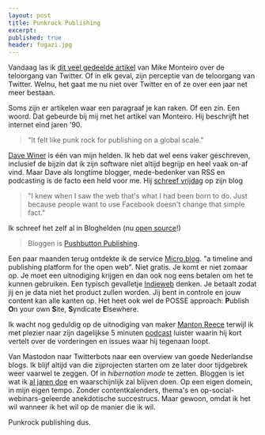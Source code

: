 ```yaml
---
layout: post
title: Punkrock Publishing
excerpt: 
published: true
header: fugazi.jpg
---
```

Vandaag las ik [dit veel gedeelde artikel][1] van Mike Monteiro over de teloorgang van Twitter. Of in elk geval, zijn perceptie van de teloorgang van Twitter. Welnu, het gaat me nu niet over Twitter en of ze over een jaar net meer bestaan. 

Soms zijn er artikelen waar een paragraaf je kan raken. Of een zin. Een woord. Dat gebeurde bij mij met het artikel van Monteiro. Hij beschrijft het internet eind jaren '90.

> "It felt like punk rock for publishing on a global scale."

[Dave Winer][2] is één van mijn helden. Ik heb dat wel eens vaker geschreven, inclusief de bijzin dat ik zijn software niet altijd begrijp en heel vaak on-af vind. Maar Dave als longtime blogger, mede-bedenker van RSS en podcasting is de facto een held voor me. Hij [schreef vrijdag][3] op zijn blog 

> "I knew when I saw the web that's what I had been born to do. Just because people want to use Facebook doesn't change that simple fact."

Ik schreef het zelf al in Bloghelden (nu [open source][4]!)

> Bloggen is [Pushbutton Publishing][5].

Een paar maanden terug ontdekte ik de service [Micro.blog][6]. "a timeline and publishing platform for the open web". Niet gratis. Je komt er niet zomaar op. Je moet een uitnodiging krijgen en dan ook nog eens betalen om het te kunnen gebruiken. Een typisch gevalletje [Indieweb][7] denken. Je betaalt zodat jij en je data niet het product zullen worden. Jij bent in controle en jouw content kan alle kanten op. Het heet ook wel de POSSE approach: **P**ublish **O**n your own **S**ite, **S**yndicate **E**lsewhere.

Ik wacht nog geduldig op de uitnodiging van maker [Manton Reece][8] terwijl ik met plezier naar zijn dagelijkse 5 minuten [podcast][9] luister waarin hij kort vertelt over de vorderingen en issues waar hij tegenaan loopt.

Van Mastodon naar Twitterbots naar een overview van goede Nederlandse blogs. Ik blijf altijd van die zijprojecten starten om ze later door tijdgebrek weer vaarwel te zeggen. Of in _hibernation mode_ te zetten. Bloggen is iet wat ik [al jaren doe][10] en waarschijnlijk zal blijven doen. Op een eigen domein, in mijn eigen tempo. Zonder contentkalenders, thema's en op-social-webinars-geleerde anekdotische succestrucs. Maar gewoon, omdat ik het wil wanneer ik het wil op de manier die ik wil. 

Punkrock publishing dus. 




[1]:	https://medium.com/@monteiro/one-persons-history-of-twitter-from-beginning-to-end-5b41abed6c20?lipi=urn%3Ali%3Apage%3Ad_flagship3_profile_view_base_recent_activity_details_all%3B0yeJBGsQQ7SiUZP4DuXARA%3D%3D
[2]:	http://scripting.com
[3]:	http://scripting.com/2017/10/13.html#a120843
[4]:	https://github.com/frankmeeuwsen/Bloghelden
[5]:	https://raw.githubusercontent.com/frankmeeuwsen/bloghelden/master/01-Pushbutton-publishing.txt
[6]:	https://micro.blog/
[7]:	https://indieweb.org/
[8]:	http://www.manton.org/
[9]:	http://timetable.manton.org/
[10]:	/blogjaren